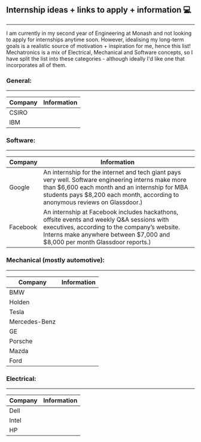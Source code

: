 ## Internship ideas + links to apply + information 💻
___
I am currently in my second year of Engineering at Monash and not looking to apply for internships anytime soon. 
However, idealising my long-term goals is a realistic source of motivation + inspiration for me, hence this list!
Mechatronics is a mix of Electrical, Mechanical and Software concepts, so I have split the list into these categories - although ideally I'd like one that incorporates all of them. 

### General:
___
Company | Information
--- | --
CSIRO |
IBM |


### Software: 
___
Company | Information
--- | ---
Google | An internship for the internet and tech giant pays very well. Software engineering interns make more than $6,600 each month and an internship for MBA students pays $8,200 each month, according to anonymous reviews on Glassdoor.)
Facebook | An internship at Facebook includes hackathons, offsite events and weekly Q&A sessions with executives, according to the company’s website. Interns make anywhere between $7,000 and $8,000 per month Glassdoor reports.)

### Mechanical (mostly automotive):
___
Company | Information
--- | ---
BMW |
Holden |
Tesla |
Mercedes-Benz |
GE | 
Porsche |
Mazda |
Ford |


### Electrical:
___
Company | Information
--- | ---
Dell |
Intel |
HP |
